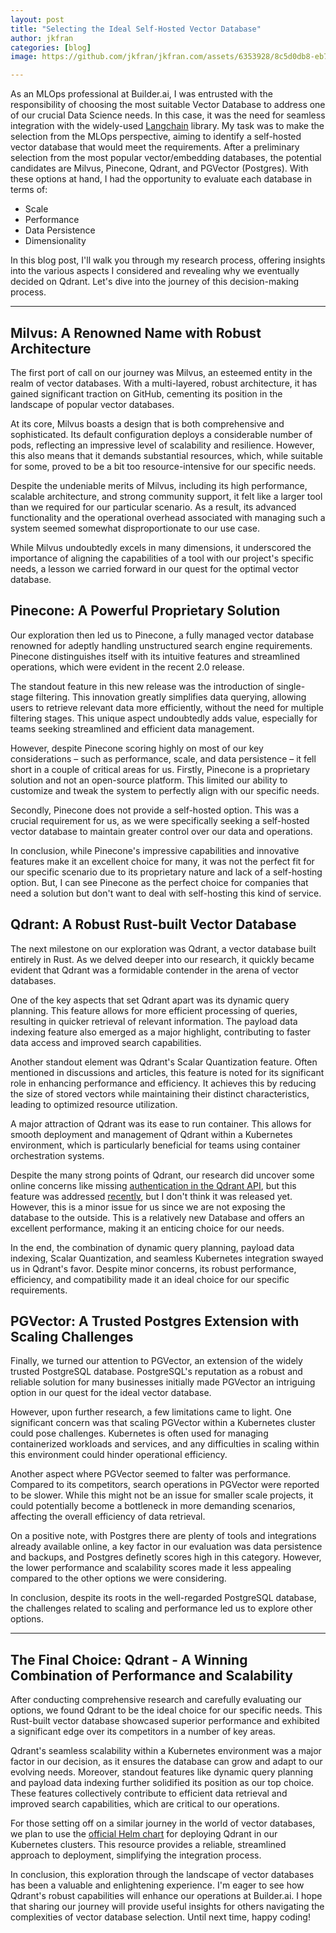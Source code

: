 ```yaml
---
layout: post
title: "Selecting the Ideal Self-Hosted Vector Database"
author: jkfran
categories: [blog]
image: https://github.com/jkfran/jkfran.com/assets/6353928/8c5d0db8-eb7e-4c36-b952-bba82a29529f

---
```


As an MLOps professional at Builder.ai, I was entrusted with the responsibility of choosing the most suitable Vector Database to address one of our crucial Data Science needs. In this case, it was the need for seamless integration with the widely-used [Langchain](https://python.langchain.com/en/latest/index.html) library. My task was to make the selection from the MLOps perspective, aiming to identify a self-hosted vector database that would meet the requirements.
After a preliminary selection from the most popular vector/embedding databases, the potential candidates are Milvus, Pinecone, Qdrant, and PGVector (Postgres). With these options at hand, I had the opportunity to evaluate each database in terms of:
- Scale
- Performance
- Data Persistence
- Dimensionality

In this blog post, I'll walk you through my research process, offering insights into the various aspects I considered and revealing why we eventually decided on Qdrant. Let's dive into the journey of this decision-making process.

---

## Milvus: A Renowned Name with Robust Architecture

The first port of call on our journey was Milvus, an esteemed entity in the realm of vector databases. With a multi-layered, robust architecture, it has gained significant traction on GitHub, cementing its position in the landscape of popular vector databases.

At its core, Milvus boasts a design that is both comprehensive and sophisticated. Its default configuration deploys a considerable number of pods, reflecting an impressive level of scalability and resilience. However, this also means that it demands substantial resources, which, while suitable for some, proved to be a bit too resource-intensive for our specific needs.

Despite the undeniable merits of Milvus, including its high performance, scalable architecture, and strong community support, it felt like a larger tool than we required for our particular scenario. As a result, its advanced functionality and the operational overhead associated with managing such a system seemed somewhat disproportionate to our use case.

While Milvus undoubtedly excels in many dimensions, it underscored the importance of aligning the capabilities of a tool with our project's specific needs, a lesson we carried forward in our quest for the optimal vector database.


## Pinecone: A Powerful Proprietary Solution

Our exploration then led us to Pinecone, a fully managed vector database renowned for adeptly handling unstructured search engine requirements. Pinecone distinguishes itself with its intuitive features and streamlined operations, which were evident in the recent 2.0 release.

The standout feature in this new release was the introduction of single-stage filtering. This innovation greatly simplifies data querying, allowing users to retrieve relevant data more efficiently, without the need for multiple filtering stages. This unique aspect undoubtedly adds value, especially for teams seeking streamlined and efficient data management.

However, despite Pinecone scoring highly on most of our key considerations – such as performance, scale, and data persistence – it fell short in a couple of critical areas for us. Firstly, Pinecone is a proprietary solution and not an open-source platform. This limited our ability to customize and tweak the system to perfectly align with our specific needs.

Secondly, Pinecone does not provide a self-hosted option. This was a crucial requirement for us, as we were specifically seeking a self-hosted vector database to maintain greater control over our data and operations.

In conclusion, while Pinecone's impressive capabilities and innovative features make it an excellent choice for many, it was not the perfect fit for our specific scenario due to its proprietary nature and lack of a self-hosting option. But, I can see Pinecone as the perfect choice for companies that need a solution but don't want to deal with self-hosting this kind of service.


## Qdrant: A Robust Rust-built Vector Database

The next milestone on our exploration was Qdrant, a vector database built entirely in Rust. As we delved deeper into our research, it quickly became evident that Qdrant was a formidable contender in the arena of vector databases.

One of the key aspects that set Qdrant apart was its dynamic query planning. This feature allows for more efficient processing of queries, resulting in quicker retrieval of relevant information. The payload data indexing feature also emerged as a major highlight, contributing to faster data access and improved search capabilities.

Another standout element was Qdrant's Scalar Quantization feature. Often mentioned in discussions and articles, this feature is noted for its significant role in enhancing performance and efficiency. It achieves this by reducing the size of stored vectors while maintaining their distinct characteristics, leading to optimized resource utilization.

A major attraction of Qdrant was its ease to run container. This allows for smooth deployment and management of Qdrant within a Kubernetes environment, which is particularly beneficial for teams using container orchestration systems.

Despite the many strong points of Qdrant, our research did uncover some online concerns like missing [authentication in the Qdrant API](https://github.com/qdrant/qdrant/issues/1739), but this feature was addressed [recently](https://github.com/qdrant/qdrant/pull/1745), but I don't think it was released yet. However, this is a minor issue for us since we are not exposing the database to the outside. This is a relatively new Database and offers an excellent performance, making it an enticing choice for our needs.

In the end, the combination of dynamic query planning, payload data indexing, Scalar Quantization, and seamless Kubernetes integration swayed us in Qdrant's favor. Despite minor concerns, its robust performance, efficiency, and compatibility made it an ideal choice for our specific requirements.


## PGVector: A Trusted Postgres Extension with Scaling Challenges

Finally, we turned our attention to PGVector, an extension of the widely trusted PostgreSQL database. PostgreSQL's reputation as a robust and reliable solution for many businesses initially made PGVector an intriguing option in our quest for the ideal vector database.

However, upon further research, a few limitations came to light. One significant concern was that scaling PGVector within a Kubernetes cluster could pose challenges. Kubernetes is often used for managing containerized workloads and services, and any difficulties in scaling within this environment could hinder operational efficiency.

Another aspect where PGVector seemed to falter was performance. Compared to its competitors, search operations in PGVector were reported to be slower. While this might not be an issue for smaller scale projects, it could potentially become a bottleneck in more demanding scenarios, affecting the overall efficiency of data retrieval.

On a positive note, with Postgres there are plenty of tools and integrations already available online, a key factor in our evaluation was data persistence and backups, and Postgres definetly scores high in this category. However, the lower performance and scalability scores made it less appealing compared to the other options we were considering.

In conclusion, despite its roots in the well-regarded PostgreSQL database, the challenges related to scaling and performance led us to explore other options.

---

## The Final Choice: Qdrant - A Winning Combination of Performance and Scalability

After conducting comprehensive research and carefully evaluating our options, we found Qdrant to be the ideal choice for our specific needs. This Rust-built vector database showcased superior performance and exhibited a significant edge over its competitors in a number of key areas.

Qdrant's seamless scalability within a Kubernetes environment was a major factor in our decision, as it ensures the database can grow and adapt to our evolving needs. Moreover, standout features like dynamic query planning and payload data indexing further solidified its position as our top choice. These features collectively contribute to efficient data retrieval and improved search capabilities, which are critical to our operations.

For those setting off on a similar journey in the world of vector databases, we plan to use the [official Helm chart](https://github.com/qdrant/qdrant-helm/) for deploying Qdrant in our Kubernetes clusters. This resource provides a reliable, streamlined approach to deployment, simplifying the integration process.

In conclusion, this exploration through the landscape of vector databases has been a valuable and enlightening experience. I'm eager to see how Qdrant's robust capabilities will enhance our operations at Builder.ai. I hope that sharing our journey will provide useful insights for others navigating the complexities of vector database selection. Until next time, happy coding!
